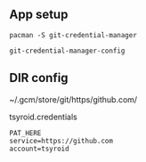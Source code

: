 <!-- gcm-setup.md -->
<!-- set conceallevel=0 -->

## App setup

`pacman -S git-credential-manager`

`git-credential-manager-config`

## DIR config

~/.gcm/store/git/https/github.com/

tsyroid.credentials

```
PAT_HERE
service=https://github.com
account=tsyroid
```


<!-- EOF -->

